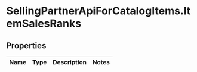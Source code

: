 # SellingPartnerApiForCatalogItems.ItemSalesRanks

## Properties
Name | Type | Description | Notes
------------ | ------------- | ------------- | -------------


